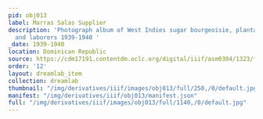 ```yaml
---
pid: obj013
label: Marras Salas Supplier
description: 'Photograph album of West Indies sugar bourgeoisie, plantation owners,
  and laborers 1939-1940 '
_date: 1939-1940
location: Dominican Republic
source: https://cdm17191.contentdm.oclc.org/digital/iiif/asm0304/1323/full/full/0/default.jpg
order: '12'
layout: dreamlab_item
collection: dreamlab
thumbnail: "/img/derivatives/iiif/images/obj013/full/250,/0/default.jpg"
manifest: "/img/derivatives/iiif/obj013/manifest.json"
full: "/img/derivatives/iiif/images/obj013/full/1140,/0/default.jpg"
---
```

